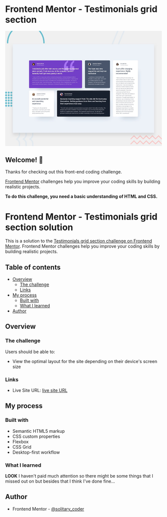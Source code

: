 # Frontend Mentor - Testimonials grid section

![Design preview for the Testimonials grid section coding challenge](./design/desktop-preview.jpg)

## Welcome! 👋

Thanks for checking out this front-end coding challenge.

[Frontend Mentor](https://www.frontendmentor.io) challenges help you improve your coding skills by building realistic projects.

**To do this challenge, you need a basic understanding of HTML and CSS.**

# Frontend Mentor - Testimonials grid section solution

This is a solution to the [Testimonials grid section challenge on Frontend Mentor](https://www.frontendmentor.io/challenges/testimonials-grid-section-Nnw6J7Un7). Frontend Mentor challenges help you improve your coding skills by building realistic projects. 

## Table of contents

- [Overview](#overview)
  - [The challenge](#the-challenge)
  - [Links](#links)
- [My process](#my-process)
  - [Built with](#built-with)
  - [What I learned](#what-i-learned)
- [Author](#author)

## Overview

### The challenge

Users should be able to:

- View the optimal layout for the site depending on their device's screen size

### Links

- Live Site URL: [live site URL](https://kabir-afk.github.io/frontend-mentor-challenges/testimonials-grid-section/)

## My process

### Built with

- Semantic HTML5 markup
- CSS custom properties
- Flexbox
- CSS Grid
- Desktop-first workflow

### What I learned

**LOOK** I haven't paid much attention so there might be some things that I missed out on but besides that I think I've done fine...

## Author

- Frontend Mentor - [@solitary_coder](https://www.frontendmentor.io/profile/kabir-afk)

